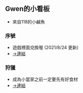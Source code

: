 ## Gwen的小看板 
* 來自118的小鹹魚

### 序號

* 遊戲裡面兌換喔 (2021/8/24 更新)
* [->連結](https://github.com/molinehuang/gwen/blob/ca5588ad1200c77eed8cbe7d2a8e597caba39c31/%E5%BA%8F%E8%99%9F.md)

### 狩獵

* 成為小當家之前一定要先有好食材
* [->連結](https://github.com/molinehuang/gwen/blob/0a31110ddd073e0afeb393f70b4afbed3039e19d/%E7%8B%A9%E7%8D%B5.md)
